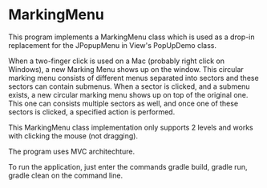 # MarkingMenu

This program implements a MarkingMenu class which is used as a drop-in replacement for the JPopupMenu in View's PopUpDemo class.

When a two-finger click is used on a Mac (probably right click on Windows), a new Marking Menu shows up on the window. This  circular marking menu consists of different menus separated into sectors and these sectors can contain submenus. When a sector is clicked, and a submenu exists, a new circular marking menu shows up on top of the original one. This one can consists multiple sectors as well, and once one of these sectors is clicked, a specified action is performed.

This MarkingMenu class implementation only supports 2 levels and works with clicking the mouse (not dragging).

The program uses MVC architechture.

To run the application, just enter the commands gradle build, gradle run, gradle clean on the command line.
